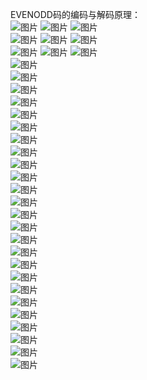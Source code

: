 EVENODD码的编码与解码原理：</br>
![图片](https://github.com/Hiooary/EVENODD/blob/master/images/1.jpg)
![图片](https://github.com/Hiooary/EVENODD/blob/master/images/2.jpg)
![图片](https://github.com/Hiooary/EVENODD/blob/master/images/3.jpg)</br>
![图片](https://github.com/Hiooary/EVENODD/blob/master/images/4.jpg)
![图片](https://github.com/Hiooary/EVENODD/blob/master/images/5.jpg)
![图片](https://github.com/Hiooary/EVENODD/blob/master/images/6.jpg)</br>
![图片](https://github.com/Hiooary/EVENODD/blob/master/images/7.jpg)
![图片](https://github.com/Hiooary/EVENODD/blob/master/images/8.jpg)
![图片](https://github.com/Hiooary/EVENODD/blob/master/images/9.jpg)</br>
![图片](https://github.com/Hiooary/EVENODD/blob/master/images/10.jpg)</br>
![图片](https://github.com/Hiooary/EVENODD/blob/master/images/11.jpg)</br>
![图片](https://github.com/Hiooary/EVENODD/blob/master/images/12.jpg)</br>
![图片](https://github.com/Hiooary/EVENODD/blob/master/images/13.jpg)</br>
![图片](https://github.com/Hiooary/EVENODD/blob/master/images/14.jpg)</br>
![图片](https://github.com/Hiooary/EVENODD/blob/master/images/15.jpg)</br>
![图片](https://github.com/Hiooary/EVENODD/blob/master/images/16.jpg)</br>
![图片](https://github.com/Hiooary/EVENODD/blob/master/images/17.jpg)</br>
![图片](https://github.com/Hiooary/EVENODD/blob/master/images/18.jpg)</br>
![图片](https://github.com/Hiooary/EVENODD/blob/master/images/19.jpg)</br>
![图片](https://github.com/Hiooary/EVENODD/blob/master/images/20.jpg)</br>
![图片](https://github.com/Hiooary/EVENODD/blob/master/images/21.jpg)</br>
![图片](https://github.com/Hiooary/EVENODD/blob/master/images/22.jpg)</br>
![图片](https://github.com/Hiooary/EVENODD/blob/master/images/23.jpg)</br>
![图片](https://github.com/Hiooary/EVENODD/blob/master/images/24.jpg)</br>
![图片](https://github.com/Hiooary/EVENODD/blob/master/images/25.jpg)</br>
![图片](https://github.com/Hiooary/EVENODD/blob/master/images/26.jpg)</br>
![图片](https://github.com/Hiooary/EVENODD/blob/master/images/27.jpg)</br>
![图片](https://github.com/Hiooary/EVENODD/blob/master/images/28.jpg)</br>
![图片](https://github.com/Hiooary/EVENODD/blob/master/images/29.jpg)</br>
![图片](https://github.com/Hiooary/EVENODD/blob/master/images/30.jpg)</br>
![图片](https://github.com/Hiooary/EVENODD/blob/master/images/31.jpg)</br>
![图片](https://github.com/Hiooary/EVENODD/blob/master/images/32.jpg)</br>
![图片](https://github.com/Hiooary/EVENODD/blob/master/images/33.jpg)</br>
![图片](https://github.com/Hiooary/EVENODD/blob/master/images/34.jpg)</br>
